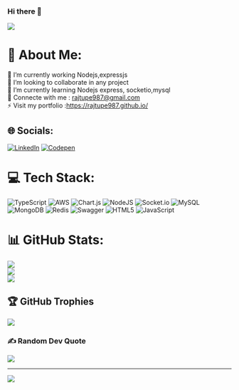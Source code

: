 ### Hi there 👋

<img src="https://camo.githubusercontent.com/54dc2be76ea554c329474c2ae77fea995b622239a9faa1818df2bdf66cc973ff/68747470733a2f2f692e7974696d672e636f6d2f76692f5f346b4c696f4d6f4d726b2f6d617872657364656661756c742e6a7067" style="max-width: 100%; display: inline-block;" data-target="animated-image.originalImage">

# 💫 About Me:
🔭 I’m currently working Nodejs,expressjs <br>👯 I’m looking to collaborate in any project<br>🌱 I’m currently learning Nodejs express, socketio,mysql<br>🤝 Connecte with me  : rajtupe987@gmail.com<br>⚡ Visit my portfolio :https://rajtupe987.github.io/


## 🌐 Socials:
[![LinkedIn](https://img.shields.io/badge/LinkedIn-%230077B5.svg?logo=linkedin&logoColor=white)](https://linkedin.com/in/https://www.linkedin.com/in/raj-tupe-13a016244/) [![Codepen](https://img.shields.io/badge/Codepen-000000?style=for-the-badge&logo=codepen&logoColor=white)](https://codepen.io/https://codepen.io/trending) 

# 💻 Tech Stack:
![TypeScript](https://img.shields.io/badge/typescript-%23007ACC.svg?style=for-the-badge&logo=typescript&logoColor=white) ![AWS](https://img.shields.io/badge/AWS-%23FF9900.svg?style=for-the-badge&logo=amazon-aws&logoColor=white) ![Chart.js](https://img.shields.io/badge/chart.js-F5788D.svg?style=for-the-badge&logo=chart.js&logoColor=white) ![NodeJS](https://img.shields.io/badge/node.js-6DA55F?style=for-the-badge&logo=node.js&logoColor=white) ![Socket.io](https://img.shields.io/badge/Socket.io-black?style=for-the-badge&logo=socket.io&badgeColor=010101) ![MySQL](https://img.shields.io/badge/mysql-%2300f.svg?style=for-the-badge&logo=mysql&logoColor=white) ![MongoDB](https://img.shields.io/badge/MongoDB-%234ea94b.svg?style=for-the-badge&logo=mongodb&logoColor=white) ![Redis](https://img.shields.io/badge/redis-%23DD0031.svg?style=for-the-badge&logo=redis&logoColor=white) ![Swagger](https://img.shields.io/badge/-Swagger-%23Clojure?style=for-the-badge&logo=swagger&logoColor=white) ![HTML5](https://img.shields.io/badge/html5-%23E34F26.svg?style=for-the-badge&logo=html5&logoColor=white) ![JavaScript](https://img.shields.io/badge/javascript-%23323330.svg?style=for-the-badge&logo=javascript&logoColor=%23F7DF1E)
# 📊 GitHub Stats:
![](https://github-readme-stats.vercel.app/api?username=rajtupe987&theme=dark&hide_border=false&include_all_commits=false&count_private=false)<br/>
![](https://github-readme-streak-stats.herokuapp.com/?user=rajtupe987&theme=dark&hide_border=false)<br/>
![](https://github-readme-stats.vercel.app/api/top-langs/?username=rajtupe987&theme=dark&hide_border=false&include_all_commits=false&count_private=false&layout=compact)

## 🏆 GitHub Trophies
![](https://github-profile-trophy.vercel.app/?username=rajtupe987&theme=radical&no-frame=false&no-bg=true&margin-w=4)

### ✍️ Random Dev Quote
![](https://quotes-github-readme.vercel.app/api?type=horizontal&theme=radical)

---
[![](https://visitcount.itsvg.in/api?id=rajtupe987&icon=0&color=0)](https://visitcount.itsvg.in)

<!-- Proudly created with GPRM ( https://gprm.itsvg.in ) -->
